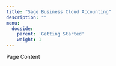 ```yaml
---
title: "Sage Business Cloud Accounting"
description: ""
menu:
  docside:
    parent: 'Getting Started'
    weight: 1
---
```

Page Content